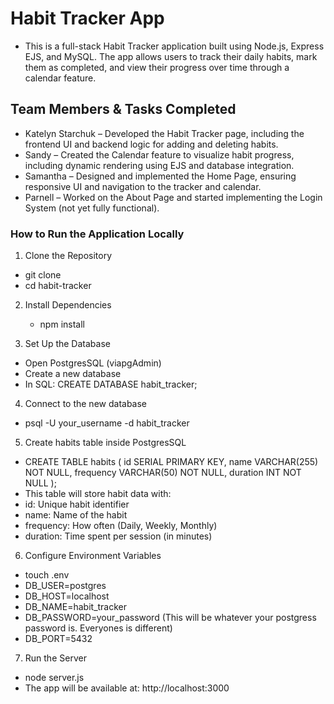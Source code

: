 # Habit Tracker App

- This is a full-stack Habit Tracker application built using Node.js, Express EJS, and MySQL. The app allows users to track their daily habits, mark them as completed, and view their progress over time through a calendar feature.

## Team Members & Tasks Completed

- Katelyn Starchuk – Developed the Habit Tracker page, including the frontend UI and backend logic for adding and deleting habits.
- Sandy – Created the Calendar feature to visualize habit progress, including dynamic rendering using EJS and database integration.
- Samantha – Designed and implemented the Home Page, ensuring responsive UI and navigation to the tracker and calendar.
- Parnell – Worked on the About Page and started implementing the Login System (not yet fully functional).

### How to Run the Application Locally

1. Clone the Repository

- git clone <repo-url>
- cd habit-tracker

2. Install Dependencies

   - npm install

3. Set Up the Database

- Open PostgresSQL (viapgAdmin)
- Create a new database
- In SQL: CREATE DATABASE habit_tracker;

4. Connect to the new database

- psql -U your_username -d habit_tracker

5. Create habits table inside PostgresSQL

- CREATE TABLE habits (
  id SERIAL PRIMARY KEY,
  name VARCHAR(255) NOT NULL,
  frequency VARCHAR(50) NOT NULL,
  duration INT NOT NULL
  );
- This table will store habit data with:
- id: Unique habit identifier
- name: Name of the habit
- frequency: How often (Daily, Weekly, Monthly)
- duration: Time spent per session (in minutes)

6. Configure Environment Variables

- touch .env
- DB_USER=postgres
- DB_HOST=localhost
- DB_NAME=habit_tracker
- DB_PASSWORD=your_password (This will be whatever your postgress password is. Everyones is different)
- DB_PORT=5432

7. Run the Server

- node server.js
- The app will be available at: http://localhost:3000
